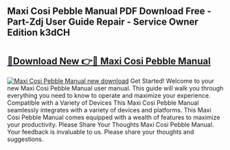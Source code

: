 ## Maxi Cosi Pebble Manual PDF Download Free - Part-Zdj User Guide Repair - Service Owner Edition k3dCH

# <h2><a href="http://cf24503.oget.top/?id=Maxi+Cosi+Pebble+Manual">🔗Download New 👉🔴 Maxi Cosi Pebble Manual</a></h2>

[![Maxi Cosi Pebble Manual new download](https://i.imgur.com/5g1atiW.png)](http://cf24503.oget.top/?id=Maxi+Cosi+Pebble+Manual)
Get Started! Welcome to your new Maxi Cosi Pebble Manual user manual. This guide will walk you through everything you need to know to operate and maximize your experience. Compatible with a Variety of Devices This Maxi Cosi Pebble Manual seamlessly integrates with a variety of devices and platforms. This Maxi Cosi Pebble Manual comes equipped with a wealth of features to maximize your productivity. Please Share Your Thoughts Maxi Cosi Pebble Manual. Your feedback is invaluable to us. Please share your thoughts and suggestions.
